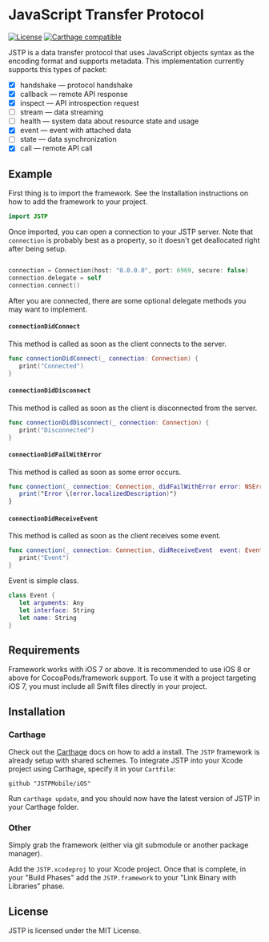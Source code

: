 # JavaScript Transfer Protocol 

[![License](https://img.shields.io/badge/license-MIT-blue.svg)](https://raw.githubusercontent.com/JSTPMobile/iOS/jstp-new/LICENSE) [![Carthage compatible](https://img.shields.io/badge/Carthage-compatible-4BC51D.svg?style=flat)](https://github.com/Carthage/Carthage)

JSTP is a data transfer protocol that uses JavaScript objects syntax as the encoding format and supports metadata. This implementation currently supports this types of packet:

- [x] handshake — protocol handshake
- [x] callback — remote API response
- [x] inspect — API introspection request
- [ ] stream — data streaming
- [ ] health — system data about resource state and usage
- [x] event — event with attached data
- [ ] state — data synchronization
- [x] call — remote API call

## Example

First thing is to import the framework. See the Installation instructions on how to add the framework to your project.

```swift
import JSTP
```

Once imported, you can open a connection to your JSTP server. Note that `connection` is probably best as a property, so it doesn't get deallocated right after being setup.

```swift

connection = Connection(host: "0.0.0.0", port: 6969, secure: false)
connection.delegate = self
connection.connect()
```

After you are connected, there are some optional delegate methods you may want to implement.

#### `connectionDidConnect`

This method is called as soon as the client connects to the server.

```swift
func connectionDidConnect(_ connection: Connection) {
   print("Connected")
}
```

#### `connectionDidDisconnect`

This method is called as soon as the client is disconnected from the server.

```swift
func connectionDidDisconnect(_ connection: Connection) {
   print("Disconnected")
}
```

#### `connectionDidFailWithError`

This method is called as soon as some error occurs.

```swift
func connection(_ connection: Connection, didFailWithError error: NSError)
   print("Error \(error.localizedDescription)")
}
```

#### `connectionDidReceiveEvent`

This method is called as soon as the client receives some event.

```swift
func connection(_ connection: Connection, didReceiveEvent  event: Event) { {
   print("Event")
}
```

Event is simple class.

```swift
class Event {
   let arguments: Any
   let interface: String
   let name: String
}
```

## Requirements

Framework works with iOS 7 or above. It is recommended to use iOS 8 or above for CocoaPods/framework support. To use it with a project targeting iOS 7, you must include all Swift files directly in your project.

## Installation

### Carthage

Check out the [Carthage](https://github.com/Carthage/Carthage) docs on how to add a install. The `JSTP` framework is already setup with shared schemes. To integrate JSTP into your Xcode project using Carthage, specify it in your `Cartfile`:

```
github "JSTPMobile/iOS"
```

Run `carthage update`, and you should now have the latest version of JSTP in your Carthage folder.

### Other

Simply grab the framework (either via git submodule or another package manager).

Add the `JSTP.xcodeproj` to your Xcode project. Once that is complete, in your "Build Phases" add the `JSTP.framework` to your "Link Binary with Libraries" phase.

## License

JSTP is licensed under the MIT License.
